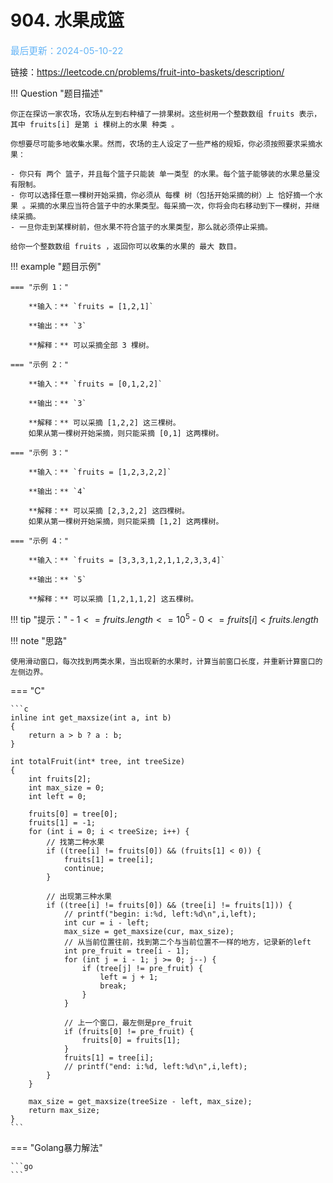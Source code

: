 # 904. 水果成篮

<span style="color:rgb(100,180,246);font-size:11pt">最后更新：2024-05-10-22</span>

链接：https://leetcode.cn/problems/fruit-into-baskets/description/

!!! Question "题目描述"
    
    你正在探访一家农场，农场从左到右种植了一排果树。这些树用一个整数数组 fruits 表示，其中 fruits[i] 是第 i 棵树上的水果 种类 。    
    
    你想要尽可能多地收集水果。然而，农场的主人设定了一些严格的规矩，你必须按照要求采摘水果：   
    
    - 你只有 两个 篮子，并且每个篮子只能装 单一类型 的水果。每个篮子能够装的水果总量没有限制。    
    - 你可以选择任意一棵树开始采摘，你必须从 每棵 树（包括开始采摘的树）上 恰好摘一个水果 。采摘的水果应当符合篮子中的水果类型。每采摘一次，你将会向右移动到下一棵树，并继续采摘。    
    - 一旦你走到某棵树前，但水果不符合篮子的水果类型，那么就必须停止采摘。   
     
    给你一个整数数组 fruits ，返回你可以收集的水果的 最大 数目。   

!!! example "题目示例"

    === "示例 1："

        **输入：** `fruits = [1,2,1]`

        **输出：** `3`

        **解释：** 可以采摘全部 3 棵树。

    === "示例 2："

        **输入：** `fruits = [0,1,2,2]`

        **输出：** `3`

        **解释：** 可以采摘 [1,2,2] 这三棵树。
        如果从第一棵树开始采摘，则只能采摘 [0,1] 这两棵树。

    === "示例 3："

        **输入：** `fruits = [1,2,3,2,2]`

        **输出：** `4`

        **解释：** 可以采摘 [2,3,2,2] 这四棵树。
        如果从第一棵树开始采摘，则只能采摘 [1,2] 这两棵树。

    === "示例 4："

        **输入：** `fruits = [3,3,3,1,2,1,1,2,3,3,4]`

        **输出：** `5`

        **解释：** 可以采摘 [1,2,1,1,2] 这五棵树。

!!! tip "提示："
    - $1 <= fruits.length <= 10^5$
    - $0 <= fruits[i] < fruits.length$

!!! note "思路"
    
    使用滑动窗口，每次找到两类水果，当出现新的水果时，计算当前窗口长度，并重新计算窗口的左侧边界。

=== "C"

    ```c
    inline int get_maxsize(int a, int b)
    {
        return a > b ? a : b;
    }

    int totalFruit(int* tree, int treeSize)
    {
        int fruits[2];
        int max_size = 0;
        int left = 0;

        fruits[0] = tree[0];
        fruits[1] = -1;
        for (int i = 0; i < treeSize; i++) {
            // 找第二种水果
            if ((tree[i] != fruits[0]) && (fruits[1] < 0)) {
                fruits[1] = tree[i];
                continue;
            }
            
            // 出现第三种水果
            if ((tree[i] != fruits[0]) && (tree[i] != fruits[1])) {
                // printf("begin: i:%d, left:%d\n",i,left);
                int cur = i - left;
                max_size = get_maxsize(cur, max_size);
                // 从当前位置往前，找到第二个与当前位置不一样的地方，记录新的left
                int pre_fruit = tree[i - 1];
                for (int j = i - 1; j >= 0; j--) {
                    if (tree[j] != pre_fruit) {
                        left = j + 1;
                        break;
                    }
                }
                
                // 上一个窗口，最左侧是pre_fruit
                if (fruits[0] != pre_fruit) {
                    fruits[0] = fruits[1]; 
                }
                fruits[1] = tree[i];
                // printf("end: i:%d, left:%d\n",i,left);
            }
        }
        
        max_size = get_maxsize(treeSize - left, max_size);
        return max_size;
    }
    ```

=== "Golang暴力解法"

    ```go
    ```

